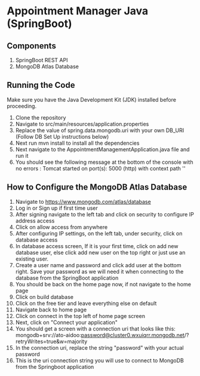 # Appointment Manager Java (SpringBoot)


## Components
1. SpringBoot REST API
2. MongoDB Atlas Database


## Running the Code

Make sure you have the Java Development Kit (JDK) installed before proceeding.
1. Clone the repository
2. Navigate to src/main/resources/application.properties 
3. Replace the value of spring.data.mongodb.uri with your own DB_URI (Follow DB Set Up instructions below)
4. Next run mvn install to install all the dependencies
5. Next navigate to the  AppointmentManagementApplication.java file and run it
6. You should see the following message at the bottom of the console with no errors :      Tomcat started on port(s): 5000 (http) with context path ''



## How to Configure the MongoDB Atlas Database

1. Navigate to https://www.mongodb.com/atlas/database
2. Log in or Sign up if first time user
3. After signing navigate to the left tab and click on security to configure IP address access
4. Click on allow access from anywhere
5. After configuring IP settings, on the left tab, under security, click on database access
6. In database access screen, If it is your first time, click on add new database user, else click add new user on the top right or just use an existing user.
7. Create a user name and password and click add user at the bottom right. Save your password as we will need it when connecting to the database from the SpringBoot application
8. You should be back on the home page now, if not navigate to the home page
9. Click on build database
10. Click on the free tier and leave everything else on default
11. Navigate back to home page
12. Click on connect in the top left of home page screen
13. Next, click on "Connect your application"
14. You should get a screen with a connection uri that looks like this: mongodb+srv://ato-aidoo:password@cluster0.wxuiqrr.mongodb.net/?retryWrites=true&w=majority
15. In the connection uri, replace the string "password" with your actual password 
16. This is the uri connection string you will use to connect to MongoDB from the Springboot application





